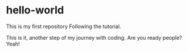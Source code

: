# hello-world
This is my first repository Following the tutorial.

This is it, another step of my journey with coding. 
Are you ready people? Yeah!
